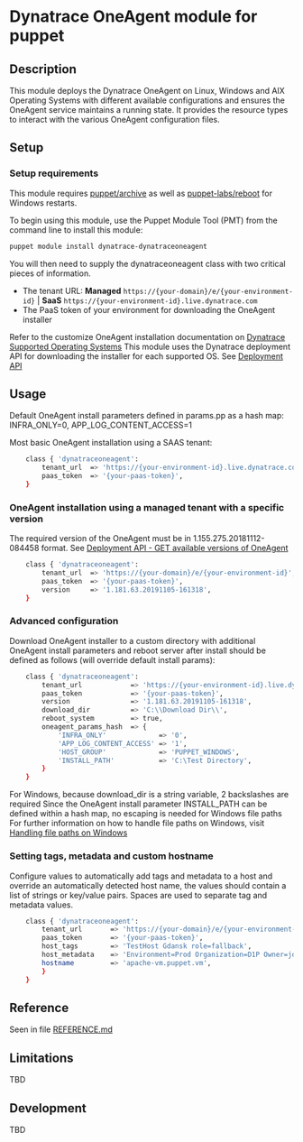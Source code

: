 # Dynatrace OneAgent module for puppet

## Description

This module deploys the Dynatrace OneAgent on Linux, Windows and AIX Operating Systems with different available configurations and ensures the OneAgent service maintains a running state. It provides the resource types to interact with the various OneAgent configuration files.

## Setup

### Setup requirements

This module requires [puppet/archive] as well as [puppet-labs/reboot] for Windows restarts.

To begin using this module, use the Puppet Module Tool (PMT) from the command line to install this module:

```bash
puppet module install dynatrace-dynatraceoneagent
```

You will then need to supply the dynatraceoneagent class with two critical pieces of information.

- The tenant URL: **Managed** `https://{your-domain}/e/{your-environment-id}` |  **SaaS** `https://{your-environment-id}.live.dynatrace.com`
- The PaaS token of your environment for downloading the OneAgent installer

Refer to the customize OneAgent installation documentation on [Dynatrace Supported Operating Systems]
This module uses the Dynatrace deployment API for downloading the installer for each supported OS. See [Deployment API]

## Usage

Default OneAgent install parameters defined in params.pp as a hash map: INFRA_ONLY=0, APP_LOG_CONTENT_ACCESS=1

Most basic OneAgent installation using a SAAS tenant:

```bash
    class { 'dynatraceoneagent':
        tenant_url  => 'https://{your-environment-id}.live.dynatrace.com',
        paas_token  => '{your-paas-token}',
    }
```

### OneAgent installation using a managed tenant with a specific version

The required version of the OneAgent must be in 1.155.275.20181112-084458 format. See [Deployment API - GET available versions of OneAgent]

```bash
    class { 'dynatraceoneagent':
        tenant_url  => 'https://{your-domain}/e/{your-environment-id}',
        paas_token  => '{your-paas-token}',
        version     => '1.181.63.20191105-161318',
    }
```

### Advanced configuration

Download OneAgent installer to a custom directory with additional OneAgent install parameters and reboot server after install should be defined as follows (will override default install params):

```bash
    class { 'dynatraceoneagent':
        tenant_url            => 'https://{your-environment-id}.live.dynatrace.com',
        paas_token            => '{your-paas-token}',
        version               => '1.181.63.20191105-161318',
        download_dir          => 'C:\\Download Dir\\',
        reboot_system         => true,
        oneagent_params_hash  => {
            'INFRA_ONLY'             => '0',
            'APP_LOG_CONTENT_ACCESS' => '1',
            'HOST_GROUP'             => 'PUPPET_WINDOWS',
            'INSTALL_PATH'           => 'C:\Test Directory',
        }
    }
```

For Windows, because download_dir is a string variable, 2 backslashes are required
Since the OneAgent install parameter INSTALL_PATH can be defined within a hash map, no escaping is needed for Windows file paths
For further information on how to handle file paths on Windows, visit [Handling file paths on Windows]

### Setting tags, metadata and custom hostname

Configure values to automatically add tags and metadata to a host and override an automatically detected host name, the values should contain a list of strings or key/value pairs. Spaces are used to separate tag and metadata values.

```bash
    class { 'dynatraceoneagent':
        tenant_url       => 'https://{your-domain}/e/{your-environment-id}',
        paas_token       => '{your-paas-token}',
        host_tags        => 'TestHost Gdansk role=fallback',
        host_metadata    => 'Environment=Prod Organization=D1P Owner=john.doe@dynatrace.com Support=https://www.dynatrace.com/support',
        hostname         => 'apache-vm.puppet.vm',
        }
    }
```

## Reference

Seen in file [REFERENCE.md]

## Limitations

TBD

## Development

TBD

[REFERENCE.md]: ./REFERENCE.md
[puppet/archive]: https://forge.puppet.com/puppet/archive
[puppet-labs/reboot]: https://forge.puppet.com/puppetlabs/reboots
[dynatrace/dynatraceoneagent]:https://forge.puppet.com/dynatrace/dynatraceoneagent
[Deployment API]: https://www.dynatrace.com/support/help/extend-dynatrace/dynatrace-api/environment-api/deployment/
[Dynatrace Supported Operating Systems]:https://www.dynatrace.com/support/help/technology-support/operating-systems/
[Deployment API - GET available versions of OneAgent]: https://www.dynatrace.com/support/help/extend-dynatrace/dynatrace-api/environment-api/deployment/oneagent/get-available-versions/
[Handling file paths on Windows]: https://puppet.com/docs/puppet/4.10/lang_windows_file_paths.html
